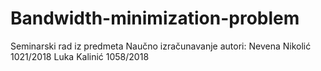 # Bandwidth-minimization-problem
Seminarski rad iz predmeta Naučno izračunavanje
autori: 
Nevena Nikolić 1021/2018
Luka Kalinić 1058/2018

